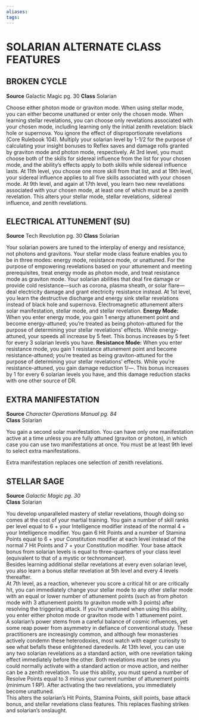 ```yaml
---
aliases: 
tags: 
---
```

# SOLARIAN ALTERNATE CLASS FEATURES


## BROKEN CYCLE
**Source** Galactic Magic pg. 30
**Class** Solarian

Choose either photon mode or graviton mode. When using stellar mode, you can either become unattuned or enter only the chosen mode. When learning stellar revelations, you can choose only revelations associated with your chosen mode, including learning only the initial zenith revelation: black hole or supernova. You ignore the effect of disproportionate revelations (Core Rulebook 104). Multiply your solarian level by 1-1/2 for the purpose of calculating your insight bonuses to Reflex saves and damage rolls granted by graviton mode and photon mode, respectively.
At 3rd level, you must choose both of the skills for sidereal influence from the list for your chosen mode, and the ability’s effects apply to both skills while sidereal influence lasts. At 11th level, you choose one more skill from that list, and at 19th level, your sidereal influence applies to all five skills associated with your chosen mode. At 9th level, and again at 17th level, you learn two new revelations associated with your chosen mode, at least one of which must be a zenith revelation.
This alters your stellar mode, stellar revelations, sidereal influence, and zenith revelations.

## ELECTRICAL ATTUNEMENT (SU)

**Source** Tech Revolution pg. 30
**Class** Solarian

Your solarian powers are tuned to the interplay of energy and resistance, not photons and gravitons. Your stellar mode class feature enables you to be in three modes: energy mode, resistance mode, or unattuned. For the purpose of empowering revelations based on your attunement and meeting prerequisites, treat energy mode as photon mode, and treat resistance mode as graviton mode. Your solarian abilities that deal fire damage or provide cold resistance—such as corona, plasma sheath, or solar flare—deal electricity damage and grant electricity resistance instead. At 1st level, you learn the destructive discharge and energy sink stellar revelations instead of black hole and supernova.
Electromagnetic attunement alters solar manifestation, stellar mode, and stellar revelation.
**Energy Mode:** When you enter energy mode, you gain 1 energy attunement point and become energy-attuned; you’re treated as being photon-attuned for the purpose of determining your stellar revelations’ effects. While energy-attuned, your speeds all increase by 5 feet. This bonus increases by 5 feet for every 3 solarian levels you have.
**Resistance Mode:** When you enter resistance mode, you gain 1 resistance attunement point and become resistance-attuned; you’re treated as being graviton-attuned for the purpose of determining your stellar revelations’ effects. While you’re resistance-attuned, you gain damage reduction 1/—. This bonus increases by 1 for every 6 solarian levels you have, and this damage reduction stacks with one other source of DR.

## EXTRA MANIFESTATION
**Source** _Character Operations Manual pg. 84_  
**Class** Solarian

You gain a second solar manifestation. You can have only one manifestation active at a time unless you are fully attuned (graviton or photon), in which case you can use two manifestations at once. You must be at least 9th level to select extra manifestations.

Extra manifestation replaces one selection of zenith revelations.

## STELLAR SAGE

**Source** _Galactic Magic pg. 30_  
**Class** Solarian

You develop unparalleled mastery of stellar revelations, though doing so comes at the cost of your martial training. You gain a number of skill ranks per level equal to 6 + your Intelligence modifier instead of the normal 4 + your Intelligence modifier. You gain 6 Hit Points and a number of Stamina Points equal to 6 + your Constitution modifier at each level instead of the normal 7 Hit Points and 7 + your Constitution modifier. Your base attack bonus from solarian levels is equal to three-quarters of your class level (equivalent to that of a mystic or technomancer).  
Besides learning additional stellar revelations at every even solarian level, you also learn a bonus stellar revelation at 5th level and every 4 levels thereafter.  
At 7th level, as a reaction, whenever you score a critical hit or are critically hit, you can immediately change your stellar mode to any other stellar mode with an equal or lower number of attunement points (such as from photon mode with 3 attunement points to graviton mode with 3 points) after resolving the triggering attack. If you’re unattuned when using this ability, you enter either photon mode or graviton mode with 1 attunement point.  
A solarian’s power stems from a careful balance of cosmic influences, yet some reap power from asymmetry in defiance of conventional study. These practitioners are increasingly common, and although few monasteries actively condemn these heterodoxies, most watch with eager curiosity to see what befalls these enlightened daredevils. At 13th level, you can use any two solarian revelations as a standard action, with one revelation taking effect immediately before the other. Both revelations must be ones you could normally activate with a standard action or move action, and neither can be a zenith revelation. To use this ability, you must spend a number of Resolve Points equal to 3 minus your current number of attunement points (minimum 1 RP). After activating the two revelations, you immediately become unattuned.  
This alters the solarian’s Hit Points, Stamina Points, skill points, base attack bonus, and stellar revelations class features. This replaces flashing strikes and solarian’s onslaught.
